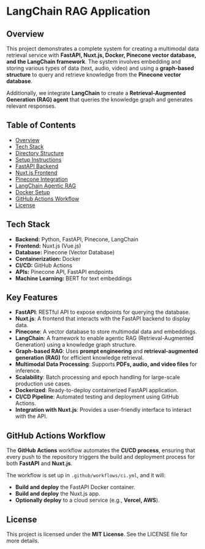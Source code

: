 # LangChain RAG Application

## Overview
This project demonstrates a complete system for creating a multimodal data retrieval service with **FastAPI, Nuxt.js, Docker, Pinecone vector database, and the LangChain framework**. The system involves embedding and storing various types of data (text, audio, video) and using a **graph-based structure** to query and retrieve knowledge from the **Pinecone vector database**.

Additionally, we integrate **LangChain** to create a **Retrieval-Augmented Generation (RAG) agent** that queries the knowledge graph and generates relevant responses.

## Table of Contents
- [Overview](#overview)
- [Tech Stack](#tech-stack)
- [Directory Structure](#directory-structure)
- [Setup Instructions](#setup-instructions)
- [FastAPI Backend](#fastapi-backend)
- [Nuxt.js Frontend](#nuxtjs-frontend)
- [Pinecone Integration](#pinecone-integration)
- [LangChain Agentic RAG](#langchain-agentic-rag)
- [Docker Setup](#docker-setup)
- [GitHub Actions Workflow](#github-actions-workflow)
- [License](#license)

## Tech Stack

- **Backend:** Python, FastAPI, Pinecone, LangChain
- **Frontend:** Nuxt.js (Vue.js)
- **Database:** Pinecone (Vector Database)
- **Containerization:** Docker
- **CI/CD:** GitHub Actions
- **APIs:** Pinecone API, FastAPI endpoints
- **Machine Learning:** BERT for text embeddings

## Key Features

- **FastAPI**: RESTful API to expose endpoints for querying the database.
- **Nuxt.js**: A frontend that interacts with the FastAPI backend to display data.
- **Pinecone**: A vector database to store multimodal data and embeddings.
- **LangChain**: A framework to enable agentic RAG (Retrieval-Augmented Generation) using a knowledge graph structure.
- **Graph-based RAG**: Uses **prompt engineering** and **retrieval-augmented generation (RAG)** for efficient knowledge retrieval.
- **Multimodal Data Processing**: Supports **PDFs, audio, and video files** for inference.
- **Scalability**: Batch processing and epoch handling for large-scale production use cases.
- **Dockerized**: Ready-to-deploy containerized FastAPI application.
- **CI/CD Pipeline**: Automated testing and deployment using GitHub Actions.
- **Integration with Nuxt.js**: Provides a user-friendly interface to interact with the API.

## GitHub Actions Workflow

The **GitHub Actions** workflow automates the **CI/CD process**, ensuring that every push to the repository triggers the build and deployment process for both **FastAPI** and **Nuxt.js**.

The workflow is set up in `.github/workflows/ci.yml`, and it will:

- **Build and deploy** the FastAPI Docker container.
- **Build and deploy** the Nuxt.js app.
- **Optionally deploy** to a cloud service (e.g., **Vercel, AWS**).

## License

This project is licensed under the **MIT License**. See the LICENSE file for more details.

